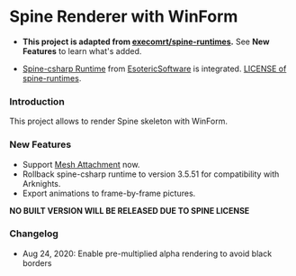 # Spine Renderer with WinForm

- **This project is adapted from [execomrt/spine-runtimes](https://github.com/execomrt/spine-runtimes).** See **New Features** to learn what's added.

- [Spine-csharp Runtime](https://github.com/EsotericSoftware/spine-runtimes/tree/3.5.51/spine-csharp) from [EsotericSoftware](https://github.com/EsotericSoftware) is integrated. [LICENSE of spine-runtimes](https://github.com/EsotericSoftware/spine-runtimes/blob/3.8/LICENSE).


### Introduction

This project allows to render Spine skeleton with WinForm. 

### New Features

- Support [Mesh Attachment](http://esotericsoftware.com/spine-meshes) now.
- Rollback spine-csharp runtime to version 3.5.51 for compatibility with Arknights.
- Export animations to frame-by-frame pictures.

**NO BUILT VERSION WILL BE RELEASED DUE TO SPINE LICENSE**



### Changelog

- Aug 24, 2020: Enable pre-multiplied alpha rendering to avoid black borders